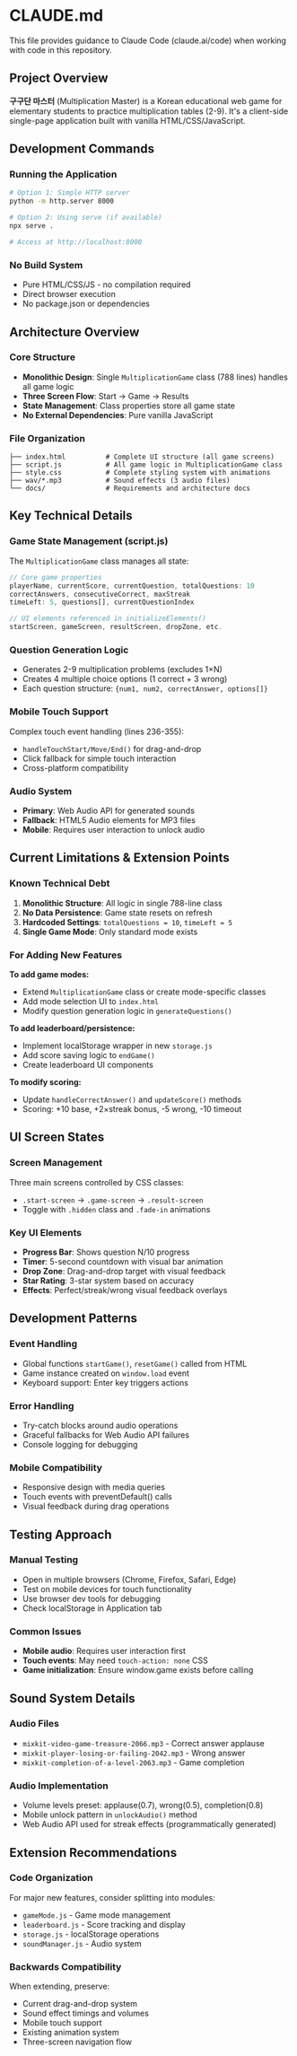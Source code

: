 # CLAUDE.md

This file provides guidance to Claude Code (claude.ai/code) when working with code in this repository.

## Project Overview

**구구단 마스터** (Multiplication Master) is a Korean educational web game for elementary students to practice multiplication tables (2-9). It's a client-side single-page application built with vanilla HTML/CSS/JavaScript.

## Development Commands

### Running the Application
```bash
# Option 1: Simple HTTP server
python -m http.server 8000

# Option 2: Using serve (if available)
npx serve .

# Access at http://localhost:8000
```

### No Build System
- Pure HTML/CSS/JS - no compilation required
- Direct browser execution
- No package.json or dependencies

## Architecture Overview

### Core Structure
- **Monolithic Design**: Single `MultiplicationGame` class (788 lines) handles all game logic
- **Three Screen Flow**: Start → Game → Results
- **State Management**: Class properties store all game state
- **No External Dependencies**: Pure vanilla JavaScript

### File Organization
```
├── index.html          # Complete UI structure (all game screens)
├── script.js           # All game logic in MultiplicationGame class
├── style.css           # Complete styling system with animations
├── wav/*.mp3           # Sound effects (3 audio files)
└── docs/               # Requirements and architecture docs
```

## Key Technical Details

### Game State Management (script.js)
The `MultiplicationGame` class manages all state:
```javascript
// Core game properties
playerName, currentScore, currentQuestion, totalQuestions: 10
correctAnswers, consecutiveCorrect, maxStreak
timeLeft: 5, questions[], currentQuestionIndex

// UI elements referenced in initializeElements()
startScreen, gameScreen, resultScreen, dropZone, etc.
```

### Question Generation Logic
- Generates 2-9 multiplication problems (excludes 1×N)
- Creates 4 multiple choice options (1 correct + 3 wrong)
- Each question structure: `{num1, num2, correctAnswer, options[]}`

### Mobile Touch Support
Complex touch event handling (lines 236-355):
- `handleTouchStart/Move/End()` for drag-and-drop
- Click fallback for simple touch interaction
- Cross-platform compatibility

### Audio System
- **Primary**: Web Audio API for generated sounds
- **Fallback**: HTML5 Audio elements for MP3 files
- **Mobile**: Requires user interaction to unlock audio

## Current Limitations & Extension Points

### Known Technical Debt
1. **Monolithic Structure**: All logic in single 788-line class
2. **No Data Persistence**: Game state resets on refresh
3. **Hardcoded Settings**: `totalQuestions = 10`, `timeLeft = 5`
4. **Single Game Mode**: Only standard mode exists

### For Adding New Features
**To add game modes:**
- Extend `MultiplicationGame` class or create mode-specific classes
- Add mode selection UI to `index.html`
- Modify question generation logic in `generateQuestions()`

**To add leaderboard/persistence:**
- Implement localStorage wrapper in new `storage.js`
- Add score saving logic to `endGame()`
- Create leaderboard UI components

**To modify scoring:**
- Update `handleCorrectAnswer()` and `updateScore()` methods
- Scoring: +10 base, +2×streak bonus, -5 wrong, -10 timeout

## UI Screen States

### Screen Management
Three main screens controlled by CSS classes:
- `.start-screen` → `.game-screen` → `.result-screen`
- Toggle with `.hidden` class and `.fade-in` animations

### Key UI Elements
- **Progress Bar**: Shows question N/10 progress
- **Timer**: 5-second countdown with visual bar animation
- **Drop Zone**: Drag-and-drop target with visual feedback
- **Star Rating**: 3-star system based on accuracy
- **Effects**: Perfect/streak/wrong visual feedback overlays

## Development Patterns

### Event Handling
- Global functions `startGame()`, `resetGame()` called from HTML
- Game instance created on `window.load` event
- Keyboard support: Enter key triggers actions

### Error Handling
- Try-catch blocks around audio operations
- Graceful fallbacks for Web Audio API failures
- Console logging for debugging

### Mobile Compatibility
- Responsive design with media queries
- Touch events with preventDefault() calls
- Visual feedback during drag operations

## Testing Approach

### Manual Testing
- Open in multiple browsers (Chrome, Firefox, Safari, Edge)
- Test on mobile devices for touch functionality
- Use browser dev tools for debugging
- Check localStorage in Application tab

### Common Issues
- **Mobile audio**: Requires user interaction first
- **Touch events**: May need `touch-action: none` CSS
- **Game initialization**: Ensure window.game exists before calling

## Sound System Details

### Audio Files
- `mixkit-video-game-treasure-2066.mp3` - Correct answer applause
- `mixkit-player-losing-or-failing-2042.mp3` - Wrong answer
- `mixkit-completion-of-a-level-2063.mp3` - Game completion

### Audio Implementation
- Volume levels preset: applause(0.7), wrong(0.5), completion(0.8)
- Mobile unlock pattern in `unlockAudio()` method
- Web Audio API used for streak effects (programmatically generated)

## Extension Recommendations

### Code Organization
For major new features, consider splitting into modules:
- `gameMode.js` - Game mode management
- `leaderboard.js` - Score tracking and display
- `storage.js` - localStorage operations
- `soundManager.js` - Audio system

### Backwards Compatibility
When extending, preserve:
- Current drag-and-drop system
- Sound effect timings and volumes
- Mobile touch support
- Existing animation system
- Three-screen navigation flow